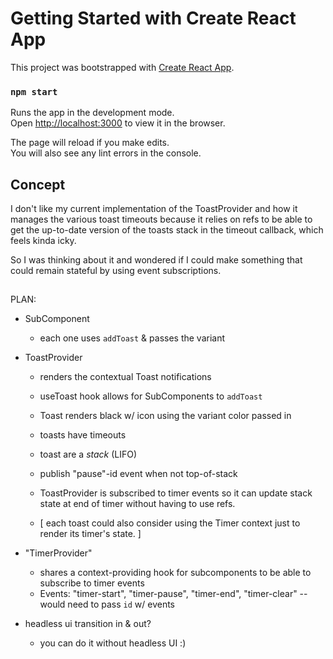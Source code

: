# Getting Started with Create React App

This project was bootstrapped with [Create React App](https://github.com/facebook/create-react-app).

### `npm start`

Runs the app in the development mode.\
Open [http://localhost:3000](http://localhost:3000) to view it in the browser.

The page will reload if you make edits.\
You will also see any lint errors in the console.

## Concept

I don't like my current implementation of the ToastProvider and how it manages the various
toast timeouts because it relies on refs to be able to get the up-to-date version of the
toasts stack in the timeout callback, which feels kinda icky.

So I was thinking about it and wondered if I could make something that could remain stateful
by using event subscriptions.

##

PLAN:

- SubComponent

  - each one uses `addToast` & passes the variant

- ToastProvider

  - renders the contextual Toast notifications
  - useToast hook allows for SubComponents to `addToast`
  - Toast renders black w/ icon using the variant color passed in
  - toasts have timeouts
  - toast are a _stack_ (LIFO)
  - publish "pause"-id event when not top-of-stack
  - ToastProvider is subscribed to timer events so it can update
    stack state at end of timer without having to use refs.

  - [ each toast could also consider using the Timer context just to
    render its timer's state. ]

- "TimerProvider"

  - shares a context-providing hook for subcomponents to be able to subscribe to timer events
  - Events: "timer-start", "timer-pause", "timer-end", "timer-clear" -- would need to pass `id` w/ events

- headless ui transition in & out?
  - you can do it without headless UI :)
